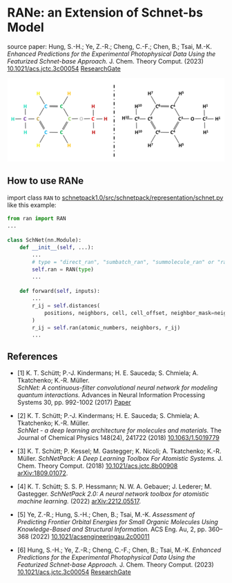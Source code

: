 # RANe: an Extension of Schnet-bs Model

source paper:
Hung, S.-H.; Ye, Z.-R.; Cheng, C.-F.; Chen, B.; Tsai, M.-K. *Enhanced Predictions for the Experimental Photophysical Data Using the Featurized Schnet-base Approach.* J. Chem. Theory Comput. (2023) [10.1021/acs.jctc.3c00054](https://pubs.acs.org/doi/10.1021/acs.jctc.3c00054) [ResearchGate](https://www.researchgate.net/publication/367022743_Enhanced_Predictions_for_the_Experimental_Photophysical_Data_Using_the_Featurized_Schnet-bondstep_Approach)

![RANe](rane.png)

## How to use RANe

import class `RAN` to [schnetpack1.0/src/schnetpack/representation/schnet.py](https://github.com/atomistic-machine-learning/schnetpack/blob/schnetpack1.0/src/schnetpack/representation/schnet.py) like this example:
```python
from ran import RAN
...

class SchNet(nn.Module):
    def __init__(self, ...):
        ...
        # type = "direct_ran", "sumbatch_ran", "summolecule_ran" or "rane", the default is "direct_ran".
        self.ran = RAN(type)
        ...
    
    def forward(self, inputs):
        ...
        r_ij = self.distances(
            positions, neighbors, cell, cell_offset, neighbor_mask=neighbor_mask
        )
        r_ij = self.ran(atomic_numbers, neighbors, r_ij)
        ...
```

## References

* [1] K. T. Schütt; P.-J. Kindermans; H. E. Sauceda; S. Chmiela; A. Tkatchenko; K.-R. Müller.  
*SchNet: A continuous-filter convolutional neural network for modeling quantum interactions.*
Advances in Neural Information Processing Systems 30, pp. 992-1002 (2017) [Paper](http://papers.nips.cc/paper/6700-schnet-a-continuous-filter-convolutional-neural-network-for-modeling-quantum-interactions)

* [2] K. T. Schütt; P.-J. Kindermans; H. E. Sauceda; S. Chmiela; A. Tkatchenko; K.-R. Müller.  
*SchNet - a deep learning architecture for molecules and materials.*
The Journal of Chemical Physics 148(24), 241722 (2018) [10.1063/1.5019779](https://doi.org/10.1063/1.5019779)

* [3] K. T. Schütt; P. Kessel; M. Gastegger; K. Nicoli; A. Tkatchenko; K.-R. Müller. *SchNetPack: A Deep Learning Toolbox For Atomistic Systems.* J. Chem. Theory Comput. (2018) [10.1021/acs.jctc.8b00908](https://pubs.acs.org/doi/10.1021/acs.jctc.8b00908) [arXiv:1809.01072](https://arxiv.org/abs/1809.01072).

* [4] K. T. Schütt; S. S. P. Hessmann; N. W. A. Gebauer; J. Lederer; M. Gastegger. *SchNetPack 2.0: A neural network toolbox for atomistic machine learning.* (2022) [arXiv:2212.05517](https://arxiv.org/abs/2212.05517).

* [5] Ye, Z.-R.; Hung, S.-H.; Chen, B.; Tsai, M.-K. *Assessment of Predicting Frontier Orbital Energies for Small Organic Molecules Using Knowledge-Based and Structural Information.* ACS Eng. Au, 2, pp. 360–368 (2022) [10.1021/acsengineeringau.2c00011](https://pubs.acs.org/doi/10.1021/acsengineeringau.2c00011)

* [6] Hung, S.-H.; Ye, Z.-R.; Cheng, C.-F.; Chen, B.; Tsai, M.-K. *Enhanced Predictions for the Experimental Photophysical Data Using the Featurized Schnet-base Approach.* J. Chem. Theory Comput. (2023) [10.1021/acs.jctc.3c00054](https://pubs.acs.org/doi/10.1021/acs.jctc.3c00054) [ResearchGate](https://www.researchgate.net/publication/367022743_Enhanced_Predictions_for_the_Experimental_Photophysical_Data_Using_the_Featurized_Schnet-bondstep_Approach)
